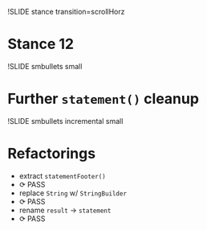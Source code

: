 !SLIDE stance transition=scrollHorz
# Stance 12

!SLIDE smbullets small

Further `statement()` cleanup
=============================

!SLIDE smbullets incremental small

Refactorings
============
* extract `statementFooter()`
* <span class="PASS">⟳ PASS</span>
* replace `String` w/ `StringBuilder`
* <span class="PASS">⟳ PASS</span>
* rename `result` → `statement`
* <span class="PASS">⟳ PASS</span>
